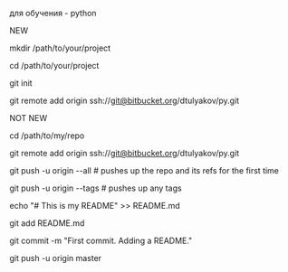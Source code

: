 для обучения - python

NEW

mkdir /path/to/your/project

cd /path/to/your/project

git init

git remote add origin ssh://git@bitbucket.org/dtulyakov/py.git

NOT NEW

cd /path/to/my/repo

git remote add origin ssh://git@bitbucket.org/dtulyakov/py.git

git push -u origin --all # pushes up the repo and its refs for the first time

git push -u origin --tags # pushes up any tags


echo "# This is my README" >> README.md

git add README.md

git commit -m "First commit. Adding a README."

git push -u origin master

